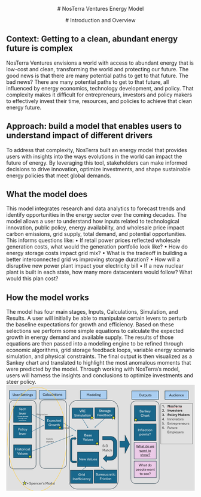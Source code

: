 <p style="text-align: center;"># NosTerra Ventures Energy Model</p>
<p style="text-align: center;"># Introduction and Overview</p>

## Context: Getting to a clean, abundant energy future is complex
NosTerra Ventures envisions a world with access to abundant energy that is low-cost and clean, transforming the world and protecting our future.  The good news is that there are many potential paths to get to that future. The bad news? There are many potential paths to get to that future, all influenced by energy economics, technology development, and policy.  That complexity makes it difficult for entrepreneurs, investors and policy makers to effectively invest their time, resources, and policies to achieve that clean energy future.

## Approach: build a model that enables users to understand impact of different drivers
To address that complexity, NosTerra built an energy model that provides users with insights into the ways evolutions in the world can impact the future of energy. By leveraging this tool, stakeholders can make informed decisions to drive innovation, optimize investments, and shape sustainable energy policies that meet global demands.

## What the model does
This model integrates research and data analytics to forecast trends and identify opportunities in the energy sector over the coming decades.  The model allows a user to understand how inputs related to technological innovation, public policy, energy availability, and wholesale price impact carbon emissions, grid supply, total demand, and potential opportunities.  This informs questions like:
•	If retail power prices reflected wholesale generation costs, what would the generation portfolio look like?
•	How do energy storage costs impact grid mix?
•	What is the tradeoff in building a better interconnected grid vs improving storage duration? 
•	How will a disruptive new power plant impact your electricity bill
•	If a new nuclear plant is built in each state, how many more datacenters would follow? What would this plan cost?

## How the model works
The model has four main stages, Inputs, Calculations, Simulation, and Results.  A user will initially be able to manipulate certain levers to perturb the baseline expectations for growth and efficiency.  Based on these selections we perform some simple equations to calculate the expected growth in energy demand and available supply.  The results of those equations are then passed into a modeling engine to be refined through economic algorithms, grid storage feedback loops, variable energy scenario simulation, and physical constraints.  The final output is then visualized as a Sankey chart and translated to highlight the most anomalous moments that were predicted by the model.  Through working with NosTerra’s model, users will harness the insights and conclusions to optimize investments and steer policy.
![pic](ModelDiagram/ComplexModel.png)
